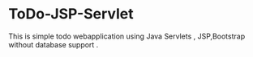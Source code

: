 # ToDo-JSP-Servlet
This is simple todo webapplication using Java Servlets , JSP,Bootstrap without database support .

